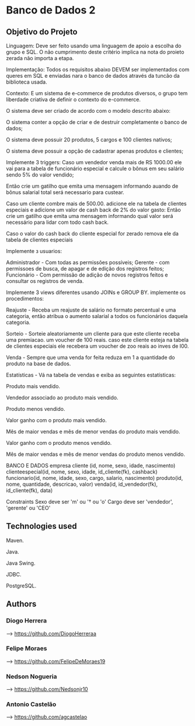 # Banco de Dados 2

## Objetivo do Projeto 

Linguagem: Deve ser feito usando uma linguagem de apoio a escolha do grupo e SQL. O não cumprimento deste critério implica na nota do proieto zerada não importa a etapa.

Implementação: Todos os requisitos abaixo DEVEM ser implementados com queres em SQL e
enviadas nara o banco de dados através da tuncão da biblioteca usada.

Contexto: E um sistema de e-commerce de produtos diversos, o grupo tem liberdade criativa de
definir o contexto do e-commerce.

O sistema deve ser criado de acordo com o modelo descrito abaixo:

O sistema conter a opção de criar e de destruir completamente o banco de dados;

O sistema deve possuir 20 produtos, 5 cargos e 100 clientes nativos;

O sistema deve possuir a opção de cadastrar apenas produtos e clientes;

Implemente 3 triggers:
Caso um vendedor venda mais de RS 1000.00 ele vai para a tabela de funcionário
especial e calcule o bônus em seu salário sendo 5% do valor vendido;

Então crie um gatilho que emita uma mensagem informando auando de bônus salarial total será
necessario para custear.

Caso um cliente combre mais de 500.00. adicione ele na tabela de clientes especiais
e adicione um valor de cash back de 2% do valor gasto: Então crie um gatilho que emita uma mensagem informando qual valor será necessário para lidar com todo
cash back.

Caso o valor do cash back do cliente especial for zerado remova ele da tabela de
clientes especiais

Implemente з usuarios:

Administrador - Com todas as permissões possíveis;
Gerente - com permissoes de busca, de apagar e de edição dos registros feitos;
Funcionário - Com permissão de adição de novos registros feitos e consultar os registros de venda.

Implemente 3 views diferentes usando JOINs e GROUP BY.
implemente os procedimentos:

Reajuste - Receba um reajuste de salário no formato percentual e uma categoria, então atribua o aumento salarial a todos os funcionários daquela categoria.

Sorteio - Sorteie aleatoriamente um cliente para que este cliente receba uma
premiacao. um voucher de 100 reais. caso este cliente esteja na tabela de clientes
especiais ele recebera um voucher de zoo reais ao inves de I00.

Venda - Sempre que uma venda for feita reduza em 1 a quantidade do produto na
base de dados.

Estatísticas - Vá na tabela de vendas e exiba as seguintes estatísticas:

Produto mais vendido.

Vendedor associado ao produto mais vendido.

Produto menos vendido.

Valor ganho com o produto mais vendido.

Mês de maior vendas e mês de menor vendas do produto mais vendido.

Valor ganho com o produto menos vendido.

Mês de maior vendas e mês de menor vendas do produto menos vendido.

BANCO E DADOS empresa
cliente (id, nome, sexo, idade, nascimento)
clienteespecial(id, nome, sexo, idade, id_cliente(fk), cashback)
funcionario(id, nome, idade, sexo, cargo, salario, nascimento)
produto(id, nome, quantidade, descricao, valor)
venda(id, id_vendedor(fk), id_cliente(fk), data)

Constraints
Sexo deve ser 'm' ou '† ou 'o'
Cargo deve ser 'vendedor', 'gerente' ou 'CEO'

## Technologies used

Maven.

Java.

Java Swing.

JDBC.

PostgreSQL.


## Authors

### Diogo Herrera 
--> https://github.com/DiogoHerreraa
### Felipe Moraes
--> https://github.com/FelipeDeMoraes19
### Nedson Nogueria
--> https://github.com/Nedsonjr10
### Antonio Castelão
--> https://github.com/agcastelao





